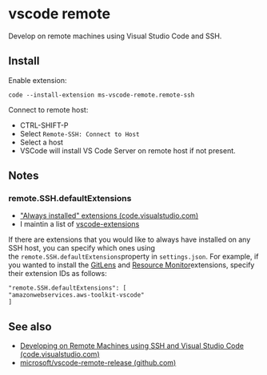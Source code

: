 # vscode remote

Develop on remote machines using Visual Studio Code and SSH.

## Install

Enable extension:
```
code --install-extension ms-vscode-remote.remote-ssh
```
Connect to remote host:

- CTRL-SHIFT-P
- Select `Remote-SSH: Connect to Host`
- Select a host
- VSCode will install VS Code Server on remote host if not present.

## Notes

### remote.SSH.defaultExtensions

- ["Always installed" extensions (code.visualstudio.com)](https://code.visualstudio.com/docs/remote/ssh#_always-installed-extensions)
- I maintin a list of [vscode-extensions](../../../vscode-extensions.md)

If there are extensions that you would like to always have installed on any SSH host, you can specify which ones using the `remote.SSH.defaultExtensions`property in `settings.json`. For example, if you wanted to install the [GitLens](https://marketplace.visualstudio.com/items?itemName=eamodio.gitlens) and [Resource Monitor](https://marketplace.visualstudio.com/items?itemName=mutantdino.resourcemonitor)extensions, specify their extension IDs as follows:

```
"remote.SSH.defaultExtensions": [
"amazonwebservices.aws-toolkit-vscode"
]
```


## See also

- [Developing on Remote Machines using SSH and Visual Studio Code (code.visualstudio.com)](https://code.visualstudio.com/docs/remote/ssh)
- [microsoft/vscode-remote-release (github.com)](https://github.com/Microsoft/vscode-remote-release)